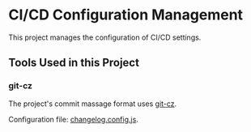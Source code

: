 # CI/CD Configuration Management

This project manages the configuration of CI/CD settings.

## Tools Used in this Project

### git-cz

The project's commit massage format uses [git-cz](https://github.com/streamich/git-cz).

Configuration file: [changelog.config.js](./changelog.config.js).
